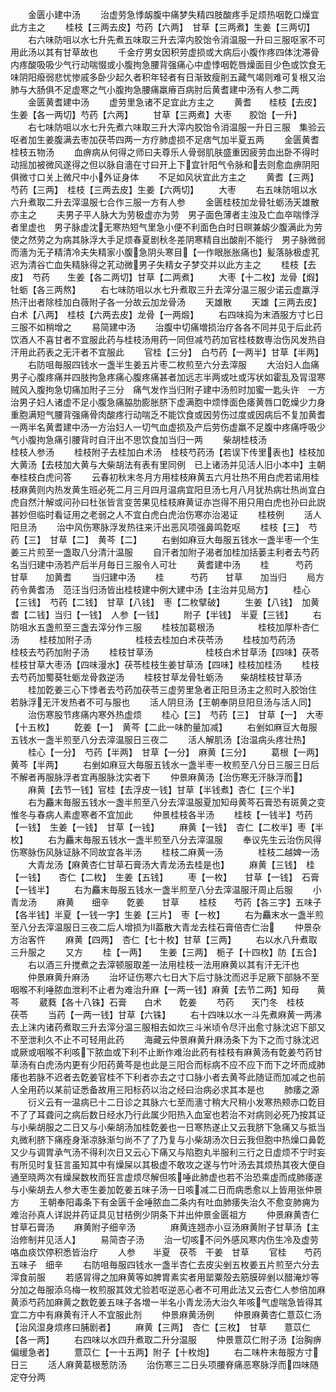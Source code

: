 <!-- { "loadSidebar": true } -->
　　金匮小建中汤
　　治虚劳急悸衂腹中痛梦失精四肢酸疼手足烦热咽亁口燥宜此方主之
　　桂枝【三两去皮】芍药【六两】　甘草【三两煮】生姜【三两切】
　　右六味防咀以水七升先煮五味取三升去滓内胶饴令消温服一升曰三服呕家不可用此汤以其有甘草故也
　　千金疗男女因积劳虚损或大病后小腹作疼四体沈滞骨内疼酸吸吸少气行动喘惙或小腹拘急腰背强痛心中虚悸咽亁唇燥面目少色或饮食无味阴阳癈弱悲忧惨戚多卧少起久者积年轻者有日渐致瘦削五藏气竭则难可复根又治肺与大肠俱不足虚寒之气小腹拘急腰痛羸瘠百病肘后黄耆建中汤有人参二两
　　金匮黄耆建中汤
　　虚劳里急诸不足宜此方主之
　　黄耆　　桂枝【去皮】　生姜【各一两切】芍药【六两】
　　甘草【三两煮】大枣　　胶饴【一升】
　　右七味防咀以水七升先煮六味取三升大滓内胶饴令消温服一升日三服　集验云呕者加生姜腹满去枣加茯苓四两一方疗肺虚损不足痞气加半夏五两
　　金匮黄耆桂枝五物汤
　　血痹病从何得之师曰夫尊乐人骨弱肌肤盛重因疲劳血出卧不得时动摇加被微风遂得之但以脉自濇在寸曰开上下宜针阳气令脉和去则愈血痹阴阳俱微寸口关上微尺中小外证身体
　　不足如风状宜此方主之
　　黄耆【三两】　芍药【三两】　桂枝【三两去皮】生姜【六两切】
　　大枣
　　右五味防咀以水六升煮取二升去滓温服七合作三服一方有人参
　　金匮桂枝加龙骨牡蛎汤天雄散亦主之
　　夫男子平人脉大为劳极虚亦为劳　男子面色薄者主浊及亡血卒喘悸浮者里虚也　男子脉虚沈无寒热短气里急小便不利面色白时日暝兼衂少腹满此为劳使之然劳之为病其脉浮大手足烦春夏剧秋冬差阴寒精自出酸削不能行　男子脉微弱而濇为无子精清冷夫失精家小腹急阴头寒目【一作眼胀胀痛也】髪落脉极虚芤迟为清谷亡血失精脉得之芤动微男子失精女子梦交并以此方主之
　　桂枝【去皮】　芍药　　生姜【各二两切】甘草【二两煮】
　　大枣【十二枚】龙骨【煆】　牡蛎【各三两熬】
　　右七味防咀以水七升煮取三升去滓分温三服少诺云虚羸浮热汗出者除桂加白薇附子各一分故云加龙骨汤
　　天雄散
　　天雄【三两去皮】白术【八两】　桂枝【六两去皮】龙骨【一两煅】
　　右四味捣为末酒服方寸匕日三服不如稍增之
　　易简建中汤
　　治腹中切痛増损治疗各各不同并见于后此药饮酒人不喜甘者不宜服此药与桂枝汤用药一同但减芍药加官桂枝数専治伤风发热自汗用此药表之无汗者不宜服此
　　官桂【三分】　白芍药【一两半】甘草【半两】
　　右防咀毎服四钱水一盏半生姜五片枣二枚煎至六分去滓服
　　大治妇人血痛男子心腹疼痛并四肢拘急疼痛心腹疼痛甚者加远志半两或吐或泻状如霍乱及冐湿寒贼风入腹拘急切痛加附子三分　痛气发作当归附子建中汤煎时加蜜一匙头许　一方治男子妇人诸虚不足小腹急痛脇肋膨胀脐下虚满胞中烦悸面色痿黄唇口亁燥少力身重胞满短气腰背强痛骨肉酸疼行动喘乏不能饮食或因劳伤过度或因病后不复加黄耆一两半名黄耆建中汤一方治妇人一切气血虚损及产后劳伤虚羸不足腹中疼痛呼吸少气小腹拘急痛引腰背时自汗出不思饮食加当归一两
　　柴胡桂枝汤　　　　　　桂枝人参汤
　　桂枝附子去桂加白术汤　桂枝芍药汤【若误下传里表也】桂枝加大黄汤【去枝加大黄与大柴胡法有表有里同例　已上诸汤并见活人旧小本中】主朝奉桂枝白虎问答
　　云春初秋末冬月方用桂枝麻黄五六月壮热不用白虎若诺用桂枝麻黄则内热发黄生班必死二月三月四月温病宜阳旦汤七月八月犹热病壮热尚宜白虎自然汁解或问孙曰杜张皆言变苦果见桂枝麻黄证亦岂得不用只用白虎也孙曰此説甚妙但临时看证用之老弱之人不宜白虎白虎治伤寒亦治渴证
　　桂枝例
　　活人阳旦汤
　　治中风伤寒脉浮发热往来汗出恶风项强鼻鸣亁呕
　　桂枝【三】　芍药【三】　甘草【二】　黄芩【二】
　　右剉如麻豆大毎服五钱水一盏半枣一个生姜三片煎至一盏取八分清汁温服
　　自汗者加附子渴者加桂加括蒌主利者去芍药名当归建中汤若产后半月毎日三服令人可壮
　　黄耆建中汤
　　桂　　　芍药　　甘草　　加黄耆
　　当归建中汤
　　桂　　　芍药　　甘草　　加当归
　　局方药令黄耆汤　范汪当归汤皆出桂枝建中例大建中汤【主治并见局方】
　　桂心【三钱】　芍药【二钱】　甘草【八钱】　枣【二枚擘破】
　　生姜【八钱】　加黄耆【二钱】当归【一钱】　人参【一钱】
　　附子【半钱】　半夏【三钱】
　　右防咀水五盏煎至三盏去滓分作三服
　　桂枝加葛根汤　　　　　桂枝加厚朴杏仁汤
　　桂枝加附子汤　　　　　桂枝去桂加白术茯苓汤
　　桂枝加芍药汤　　　　　桂枝去芍药加附子汤
　　桂枝甘草汤　　　　　　桂枝白术甘草汤【四味】茯苓桂枝甘草大枣汤【四味漫水】茯苓桂枝生姜甘草汤【四味】桂枝加桂汤
　　桂枝去芍药加蜀葵牡蛎龙骨救逆汤
　　桂枝甘草龙骨牡蛎汤　　柴胡桂枝甘草汤
　　桂加亁姜三心下悸者去芍药加茯苓三虚劳里急者正阳旦汤主之煎时入胶饴住　若脉浮无汗发热者不可与服也
　　活人阴旦汤【王朝奉阴旦阳旦汤与活人同】
　　治伤寒股节疼痛内寒外热虚烦
　　桂心【三】　芍药【三】　甘草【一】　大枣【十五枚】
　　亁姜【一】　黄芩【二此一味酌量加减】
　　右剉如麻豆大毎服五钱水一盏半煎至八分去滓温服日三夜二
　　活人解肌汤【治温病头疼壮热】
　　桂心【一分】　芍药【半两】　甘草【一分】　麻黄【三分】
　　葛根【一两】　黄芩【半两】
　　右剉如麻豆大毎服五钱水一盏半枣一枚煎至八分日三服三日后不解者再服脉浮者宜再服脉沈实者下
　　仲景麻黄汤【治伤寒无汗脉浮而】
　　麻黄【去节一钱】官桂【去浮皮一钱】甘草【半钱煮】杏仁【三个半】
　　右为麤末毎服五钱水一盏半煎至八分去滓温服夏加知母黄芩石膏恐有斑黄之变惟冬与春病人素虚寒者不宜加此
　　仲景桂枝各半汤
　　桂枝【一钱半】芍药【一钱】　生姜【一钱】　甘草【一钱】
　　麻黄【一钱】　杏仁【二枚半】枣【半枚】
　　右为麤末毎服五钱水一盏半煎至八分去滓温服
　　奉议先生云治伤风得伤寒脉伤风脉证脉不同故宜各半汤
　　桂枝二麻黄一汤　　　　桂枝二越婢一汤
　　大青龙汤【麻黄杏仁甘草石膏汤大青龙汤去桂是也】
　　麻黄【三钱】　桂【一钱】　　杏仁【二枚】　生姜【五钱】
　　枣【一枚】　　甘草【一钱】　石膏【一钱半】
　　右为麤末毎服五钱水一盏半煎至八分去滓温服汗周止后服
　　小青龙汤
　　麻黄　　细辛　　亁姜　　甘草
　　桂枝　　芍药【各三字】五味子【各半钱】半夏【一钱一字】生姜【三片】　枣【一枚】
　　右为麤末水一盏半煎至八分去滓温服日三夜二后人增损为葢散大青龙去桂石膏倍杏仁治
　　仲景杂方治客忤
　　麻黄【四两】　杏仁【七十枚】甘草【三两】
　　右以水八升煮取三升服之
　　又方
　　桂【一两】　　生姜【三两】　栀子【十四枚】防【五合】
　　右以酒三升搅煮之去滓顿服取差一法用桂枝一法用麻黄以其有汗无汗也
　　仲景麻黄升麻汤
　　治坏证伤寒六七日大下后寸脉沈而迟手足厥下部脉不至咽喉不利唾脓血泄利不止者为难治升麻【一两一钱】麻黄【去节二两】知母　　黄芩
　　葳蕤【各十八铢】石膏　　白术　　亁姜
　　芍药　　天门冬　桂枝　　茯苓
　　当药【一两一钱】甘草【六铢】
　　右十四味以水一斗先煮麻黄一两沸去上沫内诸药煮取三升去滓分温三服相去如炊三斗米顷令尽汗出愈寸脉沈迟下部又不至泄利久不止不可轻用此药
　　海藏云仲景麻黄升麻汤条下为下之而寸脉沈迟或厥或咽喉不利咳下脓血或下利不止断作难治此药有桂枝有麻黄汤有亁姜芍药甘草汤有白虎汤内更有少阳药黄芩是也此是三阳合而标病不应不应下而下之坏而成肺痿也若脉不迟者去亁姜官桂不下利者亦去之寸口脉小者去黄芩此随证而加减之也前人全用药以某前证悉备故用三阳标药以治之经曰治病必求其本是也
　　肺痿之源
　　衍义云有一温病已十二日诊之其脉六七至而濇寸稍大尺稍小发寒热颊赤口亁目不了了耳聋问之病后数日经水乃行此属少阳热入血室也若治不对病则必死乃按其证与小柴胡服之二日又与小柴胡汤加桂亁姜也一日寒热遂止又云我脐下急痛又与抵当丸微利脐下痛痊身渐凉脉渐匀尚不了了乃复与小柴胡汤次日云我但胞中热燥口鼻亁又少与调胃承气汤不得利次日又云心下痛又与陷胞丸半服利三行之日虚烦不宁时妄有所见时复狂言虽知其中有燥屎以其极虚不敢攻之遂与竹叶汤去其烦热其夜大便自通至晓两次有燥屎数枚而狂言虚烦尽解但咳唾此肺虚也若不治恐乘虚而成肺痿遂与小柴胡去人参大枣生姜加亁姜五味子汤一日咳减二日而病悉愈以上皆用张仲景方
　　王朝奉阳毒条下有金匮千金唾脓血二条内有吐血肺痿失治久不愈变肺痈为难治孙真人详説并药证具见甘桔例少阴条下并出仲景金匮祖方
　　仲景麻黄杏仁甘草石膏汤
　　麻黄附子细辛汤　　　　麻黄连翘赤小豆汤麻黄附子甘草汤【主治修制并见活人】
　　易简杏子汤
　　治一切咳不问外感风寒内伤生冷及虚劳咯血痰饮停积悉皆治疗
　　人参　　半夏　茯苓　干姜　甘草
　　官桂　　芍药　五味子　细辛
　　右防咀毎服四钱水一盏半杏仁去皮尖剉五枚姜五片煎至六分去滓食前服
　　若感冐得之加麻黄等如脾胃素实者用罂粟殻去筋膜碎剉以醋淹炒等分加之毎服添乌梅一枚煎服其效尤验若呕逆恶心者不可用此法又云杏仁人参倍加麻黄添芍药加麻黄之数亁姜五味子各増一半名小青龙汤大治久年咳气虚喘急皆得其宜二方中有麻黄有汗人不宜服此剂
　　仲景麻黄汤例
　　仲景麻黄杏仁薏苡仁汤【治风湿身烦疼曰脯剧者】
　　麻黄【三两】　杏仁【三枚】　甘草　　薏苡仁【各一两】
　　右四味以水四升煮取二升分温服
　　仲景薏苡仁附子汤【治胸痹偏缓急者】
　　薏苡仁【一十五两】附子【十枚炮】
　　右二味杵末毎服方寸日三
　　活人麻黄葛根葱防汤
　　治伤寒三二日头项腰脊痛恶寒脉浮而四味随定夺分两
